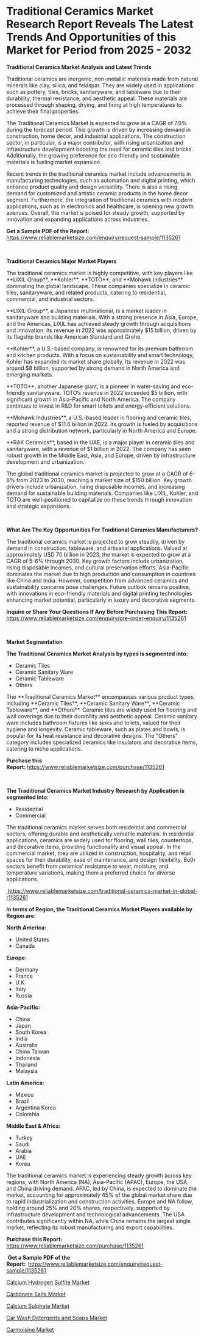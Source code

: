 <p><h1>Traditional Ceramics Market Research Report Reveals The Latest Trends And Opportunities of this Market for Period from 2025 - 2032</h1></p><p><strong>Traditional Ceramics Market Analysis and Latest Trends</strong></p>
<p><p>Traditional ceramics are inorganic, non-metallic materials made from natural minerals like clay, silica, and feldspar. They are widely used in applications such as pottery, tiles, bricks, sanitaryware, and tableware due to their durability, thermal resistance, and aesthetic appeal. These materials are processed through shaping, drying, and firing at high temperatures to achieve their final properties.</p><p>The Traditional Ceramics Market is expected to grow at a CAGR of 7.9% during the forecast period. This growth is driven by increasing demand in construction, home decor, and industrial applications. The construction sector, in particular, is a major contributor, with rising urbanization and infrastructure development boosting the need for ceramic tiles and bricks. Additionally, the growing preference for eco-friendly and sustainable materials is fueling market expansion.</p><p>Recent trends in the traditional ceramics market include advancements in manufacturing technologies, such as automation and digital printing, which enhance product quality and design versatility. There is also a rising demand for customized and artistic ceramic products in the home decor segment. Furthermore, the integration of traditional ceramics with modern applications, such as in electronics and healthcare, is opening new growth avenues. Overall, the market is poised for steady growth, supported by innovation and expanding applications across industries.</p></p>
<p><strong>Get a Sample PDF of the Report:&nbsp;</strong> <a href="https://www.reliablemarketsize.com/enquiry/request-sample/1135261?utm_campaign=1998&utm_medium=2&utm_source=Github&utm_content=ia&utm_term=26012025&utm_id=traditional-ceramics">https://www.reliablemarketsize.com/enquiry/request-sample/1135261</a></p>
<p>&nbsp;</p>
<p><strong>Traditional Ceramics Major Market Players</strong></p>
<p><p>The traditional ceramics market is highly competitive, with key players like **LIXIL Group**, **Kohler**, **TOTO**, and **Mohawk Industries** dominating the global landscape. These companies specialize in ceramic tiles, sanitaryware, and related products, catering to residential, commercial, and industrial sectors.</p><p>**LIXIL Group**, a Japanese multinational, is a market leader in sanitaryware and building materials. With a strong presence in Asia, Europe, and the Americas, LIXIL has achieved steady growth through acquisitions and innovation. Its revenue in 2022 was approximately $15 billion, driven by its flagship brands like American Standard and Grohe.</p><p>**Kohler**, a U.S.-based company, is renowned for its premium bathroom and kitchen products. With a focus on sustainability and smart technology, Kohler has expanded its market share globally. Its revenue in 2022 was around $8 billion, supported by strong demand in North America and emerging markets.</p><p>**TOTO**, another Japanese giant, is a pioneer in water-saving and eco-friendly sanitaryware. TOTO’s revenue in 2022 exceeded $5 billion, with significant growth in Asia-Pacific and North America. The company continues to invest in R&D for smart toilets and energy-efficient solutions.</p><p>**Mohawk Industries**, a U.S.-based leader in flooring and ceramic tiles, reported revenue of $11.6 billion in 2022. Its growth is fueled by acquisitions and a strong distribution network, particularly in North America and Europe.</p><p>**RAK Ceramics**, based in the UAE, is a major player in ceramic tiles and sanitaryware, with a revenue of $1 billion in 2022. The company has seen robust growth in the Middle East, Asia, and Europe, driven by infrastructure development and urbanization.</p><p>The global traditional ceramics market is projected to grow at a CAGR of 6-8% from 2023 to 2030, reaching a market size of $150 billion. Key growth drivers include urbanization, rising disposable incomes, and increasing demand for sustainable building materials. Companies like LIXIL, Kohler, and TOTO are well-positioned to capitalize on these trends through innovation and strategic expansions.</p></p>
<p>&nbsp;</p>
<p><strong>What Are The Key Opportunities For Traditional Ceramics Manufacturers?</strong></p>
<p><p>The traditional ceramics market is projected to grow steadily, driven by demand in construction, tableware, and artisanal applications. Valued at approximately USD 70 billion in 2023, the market is expected to grow at a CAGR of 5-6% through 2030. Key growth factors include urbanization, rising disposable incomes, and cultural preservation efforts. Asia-Pacific dominates the market due to high production and consumption in countries like China and India. However, competition from advanced ceramics and sustainability concerns pose challenges. Future outlook remains positive, with innovations in eco-friendly materials and digital printing technologies enhancing market potential, particularly in luxury and decorative segments.</p></p>
<p><strong>Inquire or Share Your Questions If Any Before Purchasing This Report:</strong> <a href="https://www.reliablemarketsize.com/enquiry/pre-order-enquiry/1135261?utm_campaign=1998&utm_medium=2&utm_source=Github&utm_content=ia&utm_term=26012025&utm_id=traditional-ceramics">https://www.reliablemarketsize.com/enquiry/pre-order-enquiry/1135261</a></p>
<p>&nbsp;</p>
<p><strong>Market Segmentation</strong></p>
<p><strong>The Traditional Ceramics Market Analysis by types is segmented into:</strong></p>
<p><ul><li>Ceramic Tiles</li><li>Ceramic Sanitary Ware</li><li>Ceramic Tableware</li><li>Others</li></ul></p>
<p><p>The **Traditional Ceramics Market** encompasses various product types, including **Ceramic Tiles**, **Ceramic Sanitary Ware**, **Ceramic Tableware**, and **Others**. Ceramic tiles are widely used for flooring and wall coverings due to their durability and aesthetic appeal. Ceramic sanitary ware includes bathroom fixtures like sinks and toilets, valued for their hygiene and longevity. Ceramic tableware, such as plates and bowls, is popular for its heat resistance and decorative designs. The "Others" category includes specialized ceramics like insulators and decorative items, catering to niche applications.</p></p>
<p><strong>Purchase this Report:&nbsp;</strong><a href="https://www.reliablemarketsize.com/purchase/1135261?utm_campaign=1998&utm_medium=2&utm_source=Github&utm_content=ia&utm_term=26012025&utm_id=traditional-ceramics">https://www.reliablemarketsize.com/purchase/1135261</a></p>
<p>&nbsp;</p>
<p><strong>The Traditional Ceramics Market Industry Research by Application is segmented into:</strong></p>
<p><ul><li>Residential</li><li>Commercial</li></ul></p>
<p><p>The traditional ceramics market serves both residential and commercial sectors, offering durable and aesthetically versatile materials. In residential applications, ceramics are widely used for flooring, wall tiles, countertops, and decorative items, providing functionality and visual appeal. In the commercial market, they are utilized in construction, hospitality, and retail spaces for their durability, ease of maintenance, and design flexibility. Both sectors benefit from ceramics' resistance to wear, moisture, and temperature variations, making them a preferred choice for diverse applications.</p></p>
<p><a href="https://www.reliablemarketsize.com/traditional-ceramics-market-in-global-r1135261?utm_campaign=1998&utm_medium=2&utm_source=Github&utm_content=ia&utm_term=26012025&utm_id=traditional-ceramics">&nbsp;https://www.reliablemarketsize.com/traditional-ceramics-market-in-global-r1135261</a></p>
<p><strong>In terms of Region, the Traditional Ceramics Market Players available by Region are:</strong></p>
<p>
    <p> <strong> North America: </strong>
        <ul>
            <li>United States</li>
            <li>Canada</li>
        </ul>
        </p> 
    <p> <strong> Europe: </strong>
        <ul>
            <li>Germany</li>
            <li>France</li>
            <li>U.K.</li>
            <li>Italy</li>
            <li>Russia</li>
        </ul>
        </p> 
    <p> <strong> Asia-Pacific: </strong>
        <ul>
            <li>China</li>
            <li>Japan</li>
            <li>South Korea</li>
            <li>India</li>
            <li>Australia</li>
            <li>China Taiwan</li>
            <li>Indonesia</li>
            <li>Thailand</li>
            <li>Malaysia</li>
        </ul>
        </p> 
    <p> <strong> Latin America: </strong>
        <ul>
            <li>Mexico</li>
            <li>Brazil</li>
            <li>Argentina Korea</li>
            <li>Colombia</li>
        </ul>
        </p> 
    <p> <strong> Middle East & Africa: </strong>
        <ul>
            <li>Turkey</li>
            <li>Saudi</li>
            <li>Arabia</li>
            <li>UAE</li>
            <li>Korea</li>
        </ul>
    </p>
    </p>
<p><p>The traditional ceramics market is experiencing steady growth across key regions, with North America (NA), Asia-Pacific (APAC), Europe, the USA, and China driving demand. APAC, led by China, is expected to dominate the market, accounting for approximately 45% of the global market share due to rapid industrialization and construction activities. Europe and NA follow, holding around 25% and 20% shares, respectively, supported by infrastructure development and technological advancements. The USA contributes significantly within NA, while China remains the largest single market, reflecting its robust manufacturing and export capabilities.</p></p>
<p><strong>Purchase this Report: </strong><a href="https://www.reliablemarketsize.com/purchase/1135261?utm_campaign=1998&utm_medium=2&utm_source=Github&utm_content=ia&utm_term=26012025&utm_id=traditional-ceramics">https://www.reliablemarketsize.com/purchase/1135261</a></p>
<p>&nbsp;<strong>Get a Sample PDF of the Report:&nbsp;&nbsp;</strong><a href="https://www.reliablemarketsize.com/enquiry/request-sample/1135261?utm_campaign=1998&utm_medium=2&utm_source=Github&utm_content=ia&utm_term=26012025&utm_id=traditional-ceramics">https://www.reliablemarketsize.com/enquiry/request-sample/1135261</a></p>
<p><strong></strong></p>
<p><p><a href="https://github.com/donnettaletizia/Market-Research-Report-List-1/blob/main/calcium-hydrogen-sulfite-market.md?utm_campaign=1998&utm_medium=2&utm_source=Github&utm_content=ia&utm_term=26012025&utm_id=traditional-ceramics">Calcium Hydrogen Sulfite Market</a></p><p><a href="https://github.com/zupankocka/Market-Research-Report-List-1/blob/main/carbonate-salts-market.md?utm_campaign=1998&utm_medium=2&utm_source=Github&utm_content=ia&utm_term=26012025&utm_id=traditional-ceramics">Carbonate Salts Market</a></p><p><a href="https://github.com/bogganbillie6969/Market-Research-Report-List-1/blob/main/calcium-sulphate-market.md?utm_campaign=1998&utm_medium=2&utm_source=Github&utm_content=ia&utm_term=26012025&utm_id=traditional-ceramics">Calcium Sulphate Market</a></p><p><a href="https://github.com/boisetwa16/Market-Research-Report-List-1/blob/main/car-wash-detergents-and-soaps-market.md?utm_campaign=1998&utm_medium=2&utm_source=Github&utm_content=ia&utm_term=26012025&utm_id=traditional-ceramics">Car Wash Detergents and Soaps Market</a></p><p><a href="https://github.com/crooneinis80/Market-Research-Report-List-1/blob/main/carmoisine-market.md?utm_campaign=1998&utm_medium=2&utm_source=Github&utm_content=ia&utm_term=26012025&utm_id=traditional-ceramics">Carmoisine Market</a></p></p>